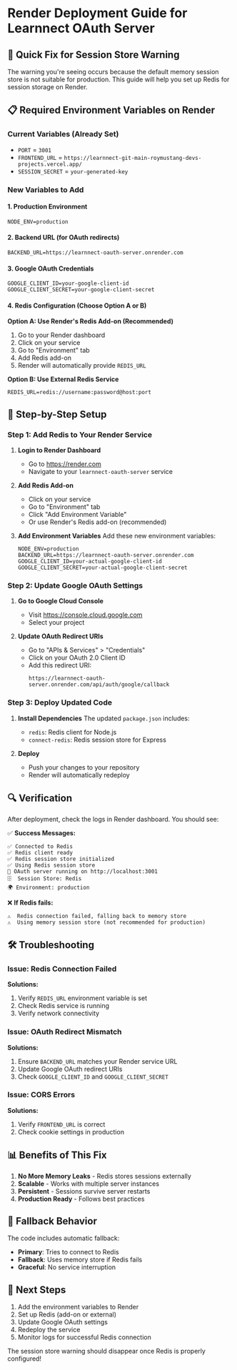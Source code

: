 # Render Deployment Guide for Learnnect OAuth Server

## 🚀 Quick Fix for Session Store Warning

The warning you're seeing occurs because the default memory session store is not suitable for production. This guide will help you set up Redis for session storage on Render.

## 📋 Required Environment Variables on Render

### Current Variables (Already Set)
- `PORT` = `3001`
- `FRONTEND_URL` = `https://learnnect-git-main-roymustang-devs-projects.vercel.app/`
- `SESSION_SECRET` = `your-generated-key`

### New Variables to Add

#### 1. Production Environment
```
NODE_ENV=production
```

#### 2. Backend URL (for OAuth redirects)
```
BACKEND_URL=https://learnnect-oauth-server.onrender.com
```

#### 3. Google OAuth Credentials
```
GOOGLE_CLIENT_ID=your-google-client-id
GOOGLE_CLIENT_SECRET=your-google-client-secret
```

#### 4. Redis Configuration (Choose Option A or B)

**Option A: Use Render's Redis Add-on (Recommended)**
1. Go to your Render dashboard
2. Click on your service
3. Go to "Environment" tab
4. Add Redis add-on
5. Render will automatically provide `REDIS_URL`

**Option B: Use External Redis Service**
```
REDIS_URL=redis://username:password@host:port
```

## 🔧 Step-by-Step Setup

### Step 1: Add Redis to Your Render Service

1. **Login to Render Dashboard**
   - Go to https://render.com
   - Navigate to your `learnnect-oauth-server` service

2. **Add Redis Add-on**
   - Click on your service
   - Go to "Environment" tab
   - Click "Add Environment Variable"
   - Or use Render's Redis add-on (recommended)

3. **Add Environment Variables**
   Add these new environment variables:
   ```
   NODE_ENV=production
   BACKEND_URL=https://learnnect-oauth-server.onrender.com
   GOOGLE_CLIENT_ID=your-actual-google-client-id
   GOOGLE_CLIENT_SECRET=your-actual-google-client-secret
   ```

### Step 2: Update Google OAuth Settings

1. **Go to Google Cloud Console**
   - Visit https://console.cloud.google.com
   - Select your project

2. **Update OAuth Redirect URIs**
   - Go to "APIs & Services" > "Credentials"
   - Click on your OAuth 2.0 Client ID
   - Add this redirect URI:
     ```
     https://learnnect-oauth-server.onrender.com/api/auth/google/callback
     ```

### Step 3: Deploy Updated Code

1. **Install Dependencies**
   The updated `package.json` includes:
   - `redis`: Redis client for Node.js
   - `connect-redis`: Redis session store for Express

2. **Deploy**
   - Push your changes to your repository
   - Render will automatically redeploy

## 🔍 Verification

After deployment, check the logs in Render dashboard. You should see:

✅ **Success Messages:**
```
✅ Connected to Redis
✅ Redis client ready
✅ Redis session store initialized
✅ Using Redis session store
🚀 OAuth server running on http://localhost:3001
🗄️  Session Store: Redis
🌍 Environment: production
```

❌ **If Redis fails:**
```
⚠️  Redis connection failed, falling back to memory store
⚠️  Using memory session store (not recommended for production)
```

## 🛠️ Troubleshooting

### Issue: Redis Connection Failed
**Solutions:**
1. Verify `REDIS_URL` environment variable is set
2. Check Redis service is running
3. Verify network connectivity

### Issue: OAuth Redirect Mismatch
**Solutions:**
1. Ensure `BACKEND_URL` matches your Render service URL
2. Update Google OAuth redirect URIs
3. Check `GOOGLE_CLIENT_ID` and `GOOGLE_CLIENT_SECRET`

### Issue: CORS Errors
**Solutions:**
1. Verify `FRONTEND_URL` is correct
2. Check cookie settings in production

## 📊 Benefits of This Fix

1. **No More Memory Leaks** - Redis stores sessions externally
2. **Scalable** - Works with multiple server instances
3. **Persistent** - Sessions survive server restarts
4. **Production Ready** - Follows best practices

## 🔄 Fallback Behavior

The code includes automatic fallback:
- **Primary**: Tries to connect to Redis
- **Fallback**: Uses memory store if Redis fails
- **Graceful**: No service interruption

## 📝 Next Steps

1. Add the environment variables to Render
2. Set up Redis (add-on or external)
3. Update Google OAuth settings
4. Redeploy the service
5. Monitor logs for successful Redis connection

The session store warning should disappear once Redis is properly configured!
